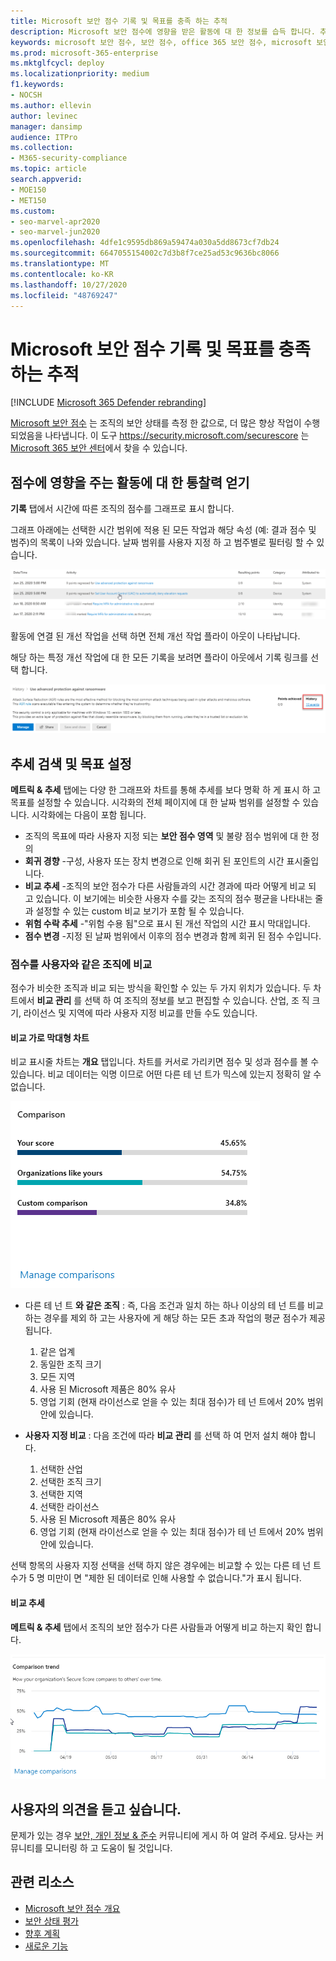 ```yaml
---
title: Microsoft 보안 점수 기록 및 목표를 충족 하는 추적
description: Microsoft 보안 점수에 영향을 받은 활동에 대 한 정보를 습득 합니다. 추세를 파악 하 고 목표를 설정 합니다.
keywords: microsoft 보안 점수, 보안 점수, office 365 보안 점수, microsoft 보안 점수, microsoft 365 보안 센터, 개선 작업
ms.prod: microsoft-365-enterprise
ms.mktglfcycl: deploy
ms.localizationpriority: medium
f1.keywords:
- NOCSH
ms.author: ellevin
author: levinec
manager: dansimp
audience: ITPro
ms.collection:
- M365-security-compliance
ms.topic: article
search.appverid:
- MOE150
- MET150
ms.custom:
- seo-marvel-apr2020
- seo-marvel-jun2020
ms.openlocfilehash: 4dfe1c9595db869a59474a030a5dd8673cf7db24
ms.sourcegitcommit: 6647055154002c7d3b8f7ce25ad53c9636bc8066
ms.translationtype: MT
ms.contentlocale: ko-KR
ms.lasthandoff: 10/27/2020
ms.locfileid: "48769247"
---
```

# <a name="track-your-microsoft-secure-score-history-and-meet-goals"></a>Microsoft 보안 점수 기록 및 목표를 충족 하는 추적

[!INCLUDE [Microsoft 365 Defender rebranding](../includes/microsoft-defender.md)]


[Microsoft 보안 점수](microsoft-secure-score.md) 는 조직의 보안 상태를 측정 한 값으로, 더 많은 향상 작업이 수행 되었음을 나타냅니다. 이 도구 https://security.microsoft.com/securescore 는 [Microsoft 365 보안 센터](overview-security-center.md)에서 찾을 수 있습니다.

## <a name="gain-insights-into-activity-that-has-affected-your-score"></a>점수에 영향을 주는 활동에 대 한 통찰력 얻기

**기록** 탭에서 시간에 따른 조직의 점수를 그래프로 표시 합니다.

그래프 아래에는 선택한 시간 범위에 적용 된 모든 작업과 해당 속성 (예: 결과 점수 및 범주)의 목록이 나와 있습니다. 날짜 범위를 사용자 지정 하 고 범주별로 필터링 할 수 있습니다.

![활동 기록](../../media/secure-score/secure-score-history-activity.png)

활동에 연결 된 개선 작업을 선택 하면 전체 개선 작업 플라이 아웃이 나타납니다.

해당 하는 특정 개선 작업에 대 한 모든 기록을 보려면 플라이 아웃에서 기록 링크를 선택 합니다.

![향상 작업 기록](../../media/secure-score/secure-score-history-flyout.png)

## <a name="discover-trends-and-set-goals"></a>추세 검색 및 목표 설정

**메트릭 & 추세** 탭에는 다양 한 그래프와 차트를 통해 추세를 보다 명확 하 게 표시 하 고 목표를 설정할 수 있습니다. 시각화의 전체 페이지에 대 한 날짜 범위를 설정할 수 있습니다. 시각화에는 다음이 포함 됩니다.

* 조직의 목표에 따라 사용자 지정 되는 **보안 점수 영역** 및 불량 점수 범위에 대 한 정의
* **회귀 경향** -구성, 사용자 또는 장치 변경으로 인해 회귀 된 포인트의 시간 표시줄입니다.  
* **비교 추세** -조직의 보안 점수가 다른 사람들과의 시간 경과에 따라 어떻게 비교 되 고 있습니다. 이 보기에는 비슷한 사용자 수를 갖는 조직의 점수 평균을 나타내는 줄과 설정할 수 있는 custom 비교 보기가 포함 될 수 있습니다.
* **위험 수락 추세** -"위험 수용 됨"으로 표시 된 개선 작업의 시간 표시 막대입니다.
* **점수 변경** -지정 된 날짜 범위에서 이후의 점수 변경과 함께 회귀 된 점수 수입니다.

### <a name="compare-your-score-to-organizations-like-yours"></a>점수를 사용자와 같은 조직에 비교

점수가 비슷한 조직과 비교 되는 방식을 확인할 수 있는 두 가지 위치가 있습니다. 두 차트에서 **비교 관리** 를 선택 하 여 조직의 정보를 보고 편집할 수 있습니다. 산업, 조 직 크기, 라이선스 및 지역에 따라 사용자 지정 비교를 만들 수도 있습니다.

#### <a name="comparison-bar-chart"></a>비교 가로 막대형 차트

비교 표시줄 차트는 **개요** 탭입니다. 차트를 커서로 가리키면 점수 및 성과 점수를 볼 수 있습니다. 비교 데이터는 익명 이므로 어떤 다른 테 넌 트가 믹스에 있는지 정확히 알 수 없습니다.

![유사한 조직의 점수를 보여주는 막대 그래프](../../media/secure-score/secure-score-comparison-bar.png)

- 다른 테 넌 트 **와 같은 조직** : 즉, 다음 조건과 일치 하는 하나 이상의 테 넌 트를 비교 하는 경우를 제외 하 고는 사용자에 게 해당 하는 모든 초과 작업의 평균 점수가 제공 됩니다.
    1. 같은 업계
    2. 동일한 조직 크기
    3. 모든 지역
    4. 사용 된 Microsoft 제품은 80% 유사
    5. 영업 기회 (현재 라이선스로 얻을 수 있는 최대 점수)가 테 넌 트에서 20% 범위 안에 있습니다.

- **사용자 지정 비교** : 다음 조건에 따라 **비교 관리** 를 선택 하 여 먼저 설치 해야 합니다.
    1. 선택한 산업
    2. 선택한 조직 크기
    3. 선택한 지역
    4. 선택한 라이선스
    5. 사용 된 Microsoft 제품은 80% 유사
    6. 영업 기회 (현재 라이선스로 얻을 수 있는 최대 점수)가 테 넌 트에서 20% 범위 안에 있습니다.

선택 항목의 사용자 지정 선택을 선택 하지 않은 경우에는 비교할 수 있는 다른 테 넌 트 수가 5 명 미만이 면 "제한 된 데이터로 인해 사용할 수 없습니다."가 표시 됩니다.

#### <a name="comparison-trend"></a>비교 추세

**메트릭 & 추세** 탭에서 조직의 보안 점수가 다른 사람들과 어떻게 비교 하는지 확인 합니다.

![시간에 따른 유사한 조직의 점수를 보여주는 꺽은선형 그래프](../../media/secure-score/secure-score-comparison-trend.png)

## <a name="we-want-to-hear-from-you"></a>사용자의 의견을 듣고 싶습니다.

문제가 있는 경우 [보안, 개인 정보 & 준수](https://techcommunity.microsoft.com/t5/Security-Privacy-Compliance/bd-p/security_privacy) 커뮤니티에 게시 하 여 알려 주세요. 당사는 커뮤니티를 모니터링 하 고 도움이 될 것입니다.

## <a name="related-resources"></a>관련 리소스

- [Microsoft 보안 점수 개요](microsoft-secure-score.md)
- [보안 상태 평가](microsoft-secure-score-improvement-actions.md)
- [향후 계획](microsoft-secure-score-whats-coming.md)
- [새로운 기능](microsoft-secure-score-whats-new.md)
